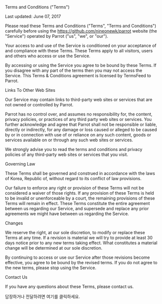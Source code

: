 Terms and Conditions ("Terms")

Last updated: June 07, 2017

Please read these Terms and Conditions ("Terms", "Terms and Conditions") carefully before using the https://github.com/nineonewk/parrot website (the "Service") operated by Parrot ("us", "we", or "our").

Your access to and use of the Service is conditioned on your acceptance of and compliance with these Terms. These Terms apply to all visitors, users and others who access or use the Service.

By accessing or using the Service you agree to be bound by these Terms. If you disagree with any part of the terms then you may not access the Service. This Terms & Conditions agreement is licensed by TermsFeed to Parrot.

Links To Other Web Sites

Our Service may contain links to third-party web sites or services that are not owned or controlled by Parrot.

Parrot has no control over, and assumes no responsibility for, the content, privacy policies, or practices of any third party web sites or services. You further acknowledge and agree that Parrot shall not be responsible or liable, directly or indirectly, for any damage or loss caused or alleged to be caused by or in connection with use of or reliance on any such content, goods or services available on or through any such web sites or services.

We strongly advise you to read the terms and conditions and privacy policies of any third-party web sites or services that you visit.

Governing Law

These Terms shall be governed and construed in accordance with the laws of Korea, Republic of, without regard to its conflict of law provisions.

Our failure to enforce any right or provision of these Terms will not be considered a waiver of those rights. If any provision of these Terms is held to be invalid or unenforceable by a court, the remaining provisions of these Terms will remain in effect. These Terms constitute the entire agreement between us regarding our Service, and supersede and replace any prior agreements we might have between us regarding the Service.

Changes

We reserve the right, at our sole discretion, to modify or replace these Terms at any time. If a revision is material we will try to provide at least 30 days notice prior to any new terms taking effect. What constitutes a material change will be determined at our sole discretion.

By continuing to access or use our Service after those revisions become effective, you agree to be bound by the revised terms. If you do not agree to the new terms, please stop using the Service.

Contact Us

If you have any questions about these Terms, please contact us.

	
답장하거나 전달하려면 여기를 클릭하세요.
